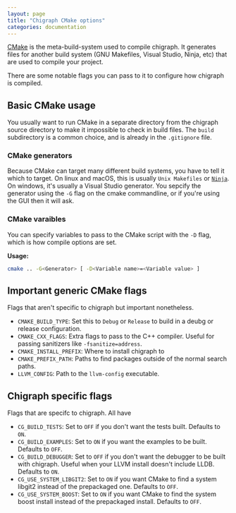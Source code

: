 ```yaml
---
layout: page
title: "Chigraph CMake options"
categories: documentation
---
```


[CMake](https://cmake.org) is the meta-build-system used to compile chigraph.
It generates files for another build system (GNU Makefiles, Visual Studio, Ninja, etc) that are used to compile your project.

There are some notable flags you can pass to it to configure how chigraph is compiled.

## Basic CMake usage
You usually want to run CMake in a separate directory from the chigraph source directory to make it impossible to check in build files.
The `build` subdirectory is a common choice, and is already in the `.gitignore` file.

### CMake generators
Because CMake can target many different build systems, you have to tell it which to target.
On linux and macOS, this is usually `Unix Makefiles` or [`Ninja`](https://ninja-build.org/).
On windows, it's usually a Visual Studio generator. You sepcify the generator using the `-G` flag on the cmake commandline, or
if you're using the GUI then it will ask.

### CMake varaibles
You can specify variables to pass to the CMake script with the `-D` flag, which is how compile options are set.

**Usage:**
```bash
cmake .. -G<Generator> [ -D<Variable name>=<Variable value> ]
```

## Important generic CMake flags
Flags that aren't specific to chigraph but important nonetheless.

* `CMAKE_BUILD_TYPE`: Set this to `Debug` or `Release` to build in a deubg or release configuration.
* `CMAKE_CXX_FLAGS`: Extra flags to pass to the C++ compiler. Useful for passing sanitizers like `-fsanitize=address`.
* `CMAKE_INSTALL_PREFIX`: Where to install chigraph to
* `CMAKE_PREFIX_PATH`: Paths to find packages outside of the normal search paths.
* `LLVM_CONFIG`: Path to the `llvm-config` executable.

## Chigraph specific flags
Flags that are specifc to chigraph. All have

* `CG_BUILD_TESTS`: Set to `OFF` if you don't want the tests built. Defaults to `ON`.
* `CG_BUILD_EXAMPLES`: Set to `ON` if you want the examples to be built. Defaults to `OFF`.
* `CG_BUILD_DEBUGGER`: Set to `OFF` if you don't want the debugger to be built with chigraph. Useful when your LLVM install doesn't include LLDB. Defaults to `ON`.
* `CG_USE_SYSTEM_LIBGIT2`: Set to `ON` if you want CMake to find a system libgit2 instead of the prepackaged one. Defaults to `OFF`.
* `CG_USE_SYSTEM_BOOST`: Set to `ON` if you want CMake to find the system boost install instead of the prepackaged install. Defaults to `OFF`.
